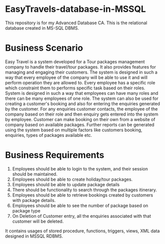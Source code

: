 # EasyTravels-database-in-MSSQL
This repository is for my Advanced Database CA. This is the relational database created in MS-SQL DBMS. 

# Business Scenario
Easy Travel is a system developed for a Tour packages management company to handle their travel/tour packages. 
It also provides features for managing and engaging their customers. The system is designed in such a way that every employee 
of the company will be able to use it and will perform operation they are allowed to. Every employee has a specific role which constraint
them to performs specific task based on their roles. System is designed in such a way that employees can have many roles and
there can be many employees of one role. The system can also be used for creating a customer's booking and also for entering 
the enquiries generated by the customer. For any enquiries customer contacts, the employee of the company based on their role 
and then enquiry gets entered into the system by employee. Customer can make booking on their own from a website of company 
based on available packages. Further reports can be generated using the system based on multiple factors like customers booking,
enquiries, types of packages available etc.

# Business Requirements
1. Employees should be able to login to the system, and their session should be maintained.
2. Employees should be able to create holiday/tour packages.
3. Employees should be able to update package details
4. There should be functionality to search through the packages itinerary.
5. Employees should be able to retrieve bookings created by customers with package details.
6. Employees should be able to see the number of package based on package type
7. On Deletion of Customer entry, all the enquiries associated with that customer will be deleted. 

It contains usages of stored procedure, functions, triggers, views, XML data designed in MSSQL RDBMS.
